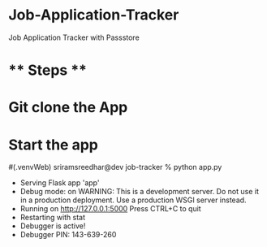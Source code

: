 # Job-Application-Tracker
Job Application Tracker with Passstore

# ** Steps **

# Git clone the App 


# Start the app
#(.venvWeb) sriramsreedhar@dev job-tracker % python app.py
 * Serving Flask app 'app'
 * Debug mode: on
WARNING: This is a development server. Do not use it in a production deployment. Use a production WSGI server instead.
 * Running on http://127.0.0.1:5000
Press CTRL+C to quit
 * Restarting with stat
 * Debugger is active!
 * Debugger PIN: 143-639-260






